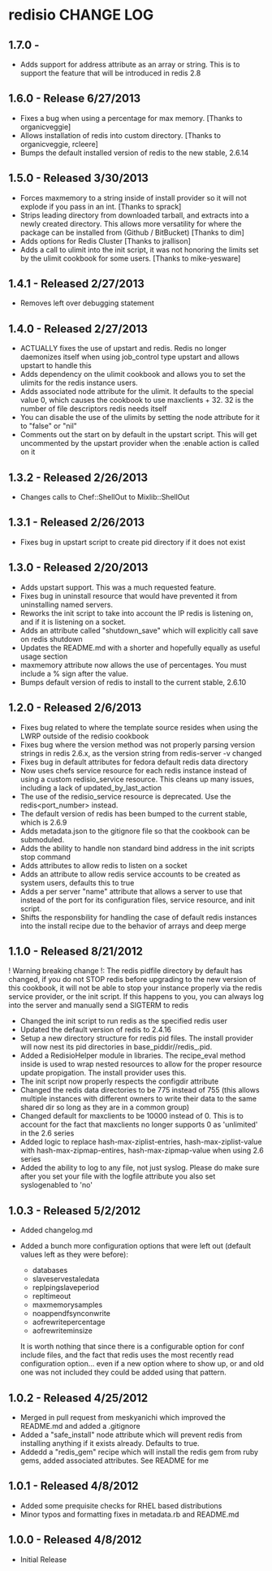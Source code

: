 redisio CHANGE LOG
===

1.7.0 -
---
  - Adds support for address attribute as an array or string.  This is to support the feature that will be introduced in redis 2.8

1.6.0 - Release 6/27/2013
---
  - Fixes a bug when using a percentage for max memory. [Thanks to organicveggie]
  - Allows installation of redis into custom directory.  [Thanks to organicveggie, rcleere]
  - Bumps the default installed version of redis to the new stable, 2.6.14

1.5.0 - Released 3/30/2013 
---
  - Forces maxmemory to a string inside of install provider so it will not explode if you pass in an int. [Thanks to sprack]
  - Strips leading directory from downloaded tarball, and extracts into a newly created directory.  This allows more versatility for where the package can be installed from (Github / BitBucket) [Thanks to dim]
  - Adds options for Redis Cluster [Thanks to jrallison]
  - Adds a call to ulimit into the init script, it was not honoring the limits set by the ulimit cookbook for some users.  [Thanks to mike-yesware]

1.4.1 - Released 2/27/2013
---
  - Removes left over debugging statement

1.4.0 - Released 2/27/2013
---
  - ACTUALLY fixes the use of upstart and redis.  Redis no longer daemonizes itself when using job_control type upstart and allows upstart to handle this
  - Adds dependency on the ulimit cookbook and allows you to set the ulimits for the redis instance users.
  - Adds associated node attribute for the ulimit.  It defaults to the special value 0, which causes the cookbook to use maxclients + 32.  32 is the number of file descriptors redis needs itself
  - You can disable the use of the ulimits by setting the node attribute for it to "false" or "nil"
  - Comments out the start on by default in the upstart script.  This will get uncommented by the upstart provider when the :enable action is called on it

1.3.2 - Released 2/26/2013
---
  - Changes calls to Chef::ShellOut to Mixlib::ShellOut

1.3.1 - Released 2/26/2013
---
  - Fixes bug in upstart script to create pid directory if it does not exist

1.3.0 - Released 2/20/2013 
---
  - Adds upstart support.  This was a much requested feature. 
  - Fixes bug in uninstall resource that would have prevented it from uninstalling named servers.  
  - Reworks the init script to take into account the IP redis is listening on, and if it is listening on a socket.
  - Adds an attribute called "shutdown_save" which will explicitly call save on redis shutdown 
  - Updates the README.md with a shorter and hopefully equally as useful usage section
  - maxmemory attribute now allows the use of percentages.  You must include a % sign after the value.
  - Bumps default version of redis to install to the current stable, 2.6.10

1.2.0 - Released 2/6/2013
---
  - Fixes bug related to where the template source resides when using the LWRP outside of the redisio cookbook
  - Fixes bug where the version method was not properly parsing version strings in redis 2.6.x, as the version string from redis-server -v changed
  - Fixes bug in default attributes for fedora default redis data directory
  - Now uses chefs service resource for each redis instance instead of using a custom redisio_service resource.  This cleans up many issues, including a lack of updated_by_last_action
  - The use of the redisio_service resource is deprecated.  Use the redis<port_number> instead. 
  - The default version of redis has been bumped to the current stable, which is 2.6.9
  - Adds metadata.json to the gitignore file so that the cookbook can be submoduled.
  - Adds the ability to handle non standard bind address in the init scripts stop command
  - Adds attributes to allow redis to listen on a socket 
  - Adds an attribute to allow redis service accounts to be created as system users, defaults this to true
  - Adds a per server "name" attribute that allows a server to use that instead of the port for its configuration files, service resource, and init script.
  - Shifts the responsbility for handling the case of default redis instances into the install recipe due to the behavior of arrays and deep merge

1.1.0 - Released 8/21/2012
---
  ! Warning breaking change !: The redis pidfile directory by default has changed, if you do not STOP redis before upgrading to the new version
                               of this cookbook, it will not be able to stop your instance properly via the redis service provider, or the init script.
                               If this happens to you, you can always log into the server and manually send a SIGTERM to redis

  - Changed the init script to run redis as the specified redis user
  - Updated the default version of redis to 2.4.16
  - Setup a new directory structure for redis pid files.  The install provider will now nest its pid directories in base_piddir/<port number>/redis_<port>.pid.
  - Added a RedisioHelper module in libraries.  The recipe_eval method inside is used to wrap nested resources to allow for the proper resource update propigation.  The install provider uses this.
  - The init script now properly respects the configdir attribute
  - Changed the redis data directories to be 775 instead of 755 (this allows multiple instances with different owners to write their data to the same shared dir so long as they are in a common group)
  - Changed default for maxclients to be 10000 instead of 0.  This is to account for the fact that maxclients no longer supports 0 as 'unlimited' in the 2.6 series
  - Added logic to replace hash-max-ziplist-entries, hash-max-ziplist-value with  hash-max-zipmap-entires, hash-max-zipmap-value when using 2.6 series 
  - Added the ability to log to any file, not just syslog.  Please do make sure after you set your file with the logfile attribute you also set syslogenabled to 'no'

1.0.3 - Released 5/2/2012
---

  - Added changelog.md
  - Added a bunch more configuration options that were left out (default values left as they were before):  
      - databases
      - slaveservestaledata
      - replpingslaveperiod
      - repltimeout
      - maxmemorysamples
      - noappendfsynconwrite
      - aofrewritepercentage
      - aofrewriteminsize
      
      It is worth nothing that since there is a configurable option for conf include files, and the fact that redis uses the most recently read configuration option... even if a new option where to show up, or and old one was not included they could be added using that pattern.
      

1.0.2 - Released 4/25/2012
---

 - Merged in pull request from meskyanichi which improved the README.md and added a .gitignore
 - Added a "safe_install" node attribute which will prevent redis from installing anything if it exists already.  Defaults to true.
 - Addedd a "redis_gem" recipe which will install the redis gem from ruby gems, added associated attributes.  See README for me

1.0.1 - Released 4/8/2012
---

 - Added some prequisite checks for RHEL based distributions
 - Minor typos and formatting fixes in metadata.rb and README.md

1.0.0 - Released 4/8/2012
---

 - Initial Release

